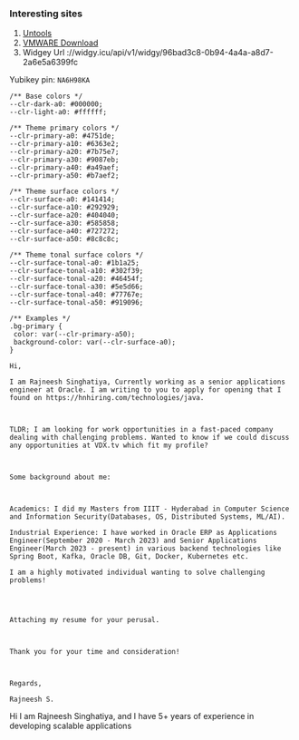 ### Interesting sites

1. [Untools](untools.co)
2. [VMWARE Download](https://softwareupdate.vmware.com/cds/vmw-desktop/player/)
3. Widgey Url ://widgy.icu/api/v1/widgy/96bad3c8-0b94-4a4a-a8d7-2a6e5a6399fc

Yubikey pin: `NA6H98KA`

```
/** Base colors */
--clr-dark-a0: #000000;
--clr-light-a0: #ffffff;

/** Theme primary colors */
--clr-primary-a0: #4751de;
--clr-primary-a10: #6363e2;
--clr-primary-a20: #7b75e7;
--clr-primary-a30: #9087eb;
--clr-primary-a40: #a49aef;
--clr-primary-a50: #b7aef2;

/** Theme surface colors */
--clr-surface-a0: #141414;
--clr-surface-a10: #292929;
--clr-surface-a20: #404040;
--clr-surface-a30: #585858;
--clr-surface-a40: #727272;
--clr-surface-a50: #8c8c8c;

/** Theme tonal surface colors */
--clr-surface-tonal-a0: #1b1a25;
--clr-surface-tonal-a10: #302f39;
--clr-surface-tonal-a20: #46454f;
--clr-surface-tonal-a30: #5e5d66;
--clr-surface-tonal-a40: #77767e;
--clr-surface-tonal-a50: #919096;

/** Examples */
.bg-primary {
 color: var(--clr-primary-a50);
 background-color: var(--clr-surface-a0);
}
```


```
Hi,

I am Rajneesh Singhatiya, Currently working as a senior applications engineer at Oracle. I am writing to you to apply for opening that I found on https://hnhiring.com/technologies/java.



TLDR; I am looking for work opportunities in a fast-paced company dealing with challenging problems. Wanted to know if we could discuss any opportunities at VDX.tv which fit my profile?



Some background about me:



Academics: I did my Masters from IIIT - Hyderabad in Computer Science and Information Security(Databases, OS, Distributed Systems, ML/AI).

Industrial Experience: I have worked in Oracle ERP as Applications Engineer(September 2020 - March 2023) and Senior Applications Engineer(March 2023 - present) in various backend technologies like Spring Boot, Kafka, Oracle DB, Git, Docker, Kubernetes etc.

I am a highly motivated individual wanting to solve challenging problems!




Attaching my resume for your perusal.



Thank you for your time and consideration!



Regards,

Rajneesh S.
```


Hi 
I am Rajneesh Singhatiya, and I have 5+ years of experience in developing scalable applications 